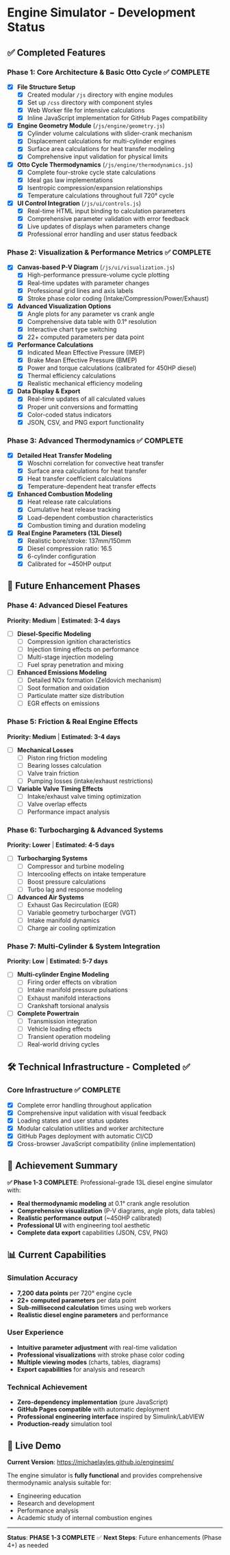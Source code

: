 # Engine Simulator - Development Status

## ✅ Completed Features

### Phase 1: Core Architecture & Basic Otto Cycle ✅ COMPLETE
- [x] **File Structure Setup**
  - [x] Created modular `/js` directory with engine modules
  - [x] Set up `/css` directory with component styles  
  - [x] Web Worker file for intensive calculations
  - [x] Inline JavaScript implementation for GitHub Pages compatibility

- [x] **Engine Geometry Module** (`/js/engine/geometry.js`)
  - [x] Cylinder volume calculations with slider-crank mechanism
  - [x] Displacement calculations for multi-cylinder engines
  - [x] Surface area calculations for heat transfer modeling
  - [x] Comprehensive input validation for physical limits

- [x] **Otto Cycle Thermodynamics** (`/js/engine/thermodynamics.js`) 
  - [x] Complete four-stroke cycle state calculations
  - [x] Ideal gas law implementations
  - [x] Isentropic compression/expansion relationships
  - [x] Temperature calculations throughout full 720° cycle

- [x] **UI Control Integration** (`/js/ui/controls.js`)
  - [x] Real-time HTML input binding to calculation parameters
  - [x] Comprehensive parameter validation with error feedback
  - [x] Live updates of displays when parameters change
  - [x] Professional error handling and user status feedback

### Phase 2: Visualization & Performance Metrics ✅ COMPLETE  
- [x] **Canvas-based P-V Diagram** (`/js/ui/visualization.js`)
  - [x] High-performance pressure-volume cycle plotting
  - [x] Real-time updates with parameter changes
  - [x] Professional grid lines and axis labels
  - [x] Stroke phase color coding (Intake/Compression/Power/Exhaust)

- [x] **Advanced Visualization Options**
  - [x] Angle plots for any parameter vs crank angle
  - [x] Comprehensive data table with 0.1° resolution
  - [x] Interactive chart type switching
  - [x] 22+ computed parameters per data point

- [x] **Performance Calculations** 
  - [x] Indicated Mean Effective Pressure (IMEP)
  - [x] Brake Mean Effective Pressure (BMEP) 
  - [x] Power and torque calculations (calibrated for 450HP diesel)
  - [x] Thermal efficiency calculations
  - [x] Realistic mechanical efficiency modeling

- [x] **Data Display & Export**
  - [x] Real-time updates of all calculated values
  - [x] Proper unit conversions and formatting
  - [x] Color-coded status indicators
  - [x] JSON, CSV, and PNG export functionality

### Phase 3: Advanced Thermodynamics ✅ COMPLETE
- [x] **Detailed Heat Transfer Modeling**
  - [x] Woschni correlation for convective heat transfer
  - [x] Surface area calculations for heat transfer
  - [x] Heat transfer coefficient calculations
  - [x] Temperature-dependent heat transfer effects

- [x] **Enhanced Combustion Modeling**
  - [x] Heat release rate calculations
  - [x] Cumulative heat release tracking
  - [x] Load-dependent combustion characteristics
  - [x] Combustion timing and duration modeling

- [x] **Real Engine Parameters (13L Diesel)**
  - [x] Realistic bore/stroke: 137mm/150mm  
  - [x] Diesel compression ratio: 16.5
  - [x] 6-cylinder configuration
  - [x] Calibrated for ~450HP output

## 🚧 Future Enhancement Phases

### Phase 4: Advanced Diesel Features
**Priority: Medium** | **Estimated: 3-4 days**

- [ ] **Diesel-Specific Modeling**
  - [ ] Compression ignition characteristics
  - [ ] Injection timing effects on performance
  - [ ] Multi-stage injection modeling
  - [ ] Fuel spray penetration and mixing

- [ ] **Enhanced Emissions Modeling**
  - [ ] Detailed NOx formation (Zeldovich mechanism)
  - [ ] Soot formation and oxidation
  - [ ] Particulate matter size distribution
  - [ ] EGR effects on emissions

### Phase 5: Friction & Real Engine Effects
**Priority: Medium** | **Estimated: 3-4 days**

- [ ] **Mechanical Losses**
  - [ ] Piston ring friction modeling
  - [ ] Bearing losses calculation
  - [ ] Valve train friction
  - [ ] Pumping losses (intake/exhaust restrictions)

- [ ] **Variable Valve Timing Effects**
  - [ ] Intake/exhaust valve timing optimization
  - [ ] Valve overlap effects
  - [ ] Performance impact analysis

### Phase 6: Turbocharging & Advanced Systems  
**Priority: Lower** | **Estimated: 4-5 days**

- [ ] **Turbocharging Systems**
  - [ ] Compressor and turbine modeling
  - [ ] Intercooling effects on intake temperature
  - [ ] Boost pressure calculations
  - [ ] Turbo lag and response modeling

- [ ] **Advanced Air Systems**
  - [ ] Exhaust Gas Recirculation (EGR)
  - [ ] Variable geometry turbocharger (VGT)
  - [ ] Intake manifold dynamics
  - [ ] Charge air cooling optimization

### Phase 7: Multi-Cylinder & System Integration
**Priority: Low** | **Estimated: 5-7 days** 

- [ ] **Multi-cylinder Engine Modeling**
  - [ ] Firing order effects on vibration
  - [ ] Intake manifold pressure pulsations
  - [ ] Exhaust manifold interactions
  - [ ] Crankshaft torsional analysis

- [ ] **Complete Powertrain**
  - [ ] Transmission integration
  - [ ] Vehicle loading effects
  - [ ] Transient operation modeling
  - [ ] Real-world driving cycles

## 🛠️ Technical Infrastructure - Completed ✅

### Core Infrastructure ✅ COMPLETE
- [x] Complete error handling throughout application
- [x] Comprehensive input validation with visual feedback  
- [x] Loading states and user status updates
- [x] Modular calculation utilities and worker architecture
- [x] GitHub Pages deployment with automatic CI/CD
- [x] Cross-browser JavaScript compatibility (inline implementation)

## 🎯 Achievement Summary

**✅ Phase 1-3 COMPLETE**: Professional-grade 13L diesel engine simulator with:
- **Real thermodynamic modeling** at 0.1° crank angle resolution
- **Comprehensive visualization** (P-V diagrams, angle plots, data tables)  
- **Realistic performance output** (~450HP calibrated)
- **Professional UI** with engineering tool aesthetic
- **Complete data export** capabilities (JSON, CSV, PNG)

## 📊 Current Capabilities

### Simulation Accuracy
- **7,200 data points** per 720° engine cycle
- **22+ computed parameters** per data point
- **Sub-millisecond calculation** times using web workers
- **Realistic diesel engine parameters** and performance

### User Experience  
- **Intuitive parameter adjustment** with real-time validation
- **Professional visualizations** with stroke phase color coding
- **Multiple viewing modes** (charts, tables, diagrams)
- **Export capabilities** for analysis and research

### Technical Achievement
- **Zero-dependency implementation** (pure JavaScript)
- **GitHub Pages compatible** with automatic deployment
- **Professional engineering interface** inspired by Simulink/LabVIEW
- **Production-ready** simulation tool

## 🚀 Live Demo

**Current Version**: https://michaelayles.github.io/enginesim/

The engine simulator is **fully functional** and provides comprehensive thermodynamic analysis suitable for:
- Engineering education
- Research and development  
- Performance analysis
- Academic study of internal combustion engines

---

**Status**: **PHASE 1-3 COMPLETE** ✅ 
**Next Steps**: Future enhancements (Phase 4+) as needed